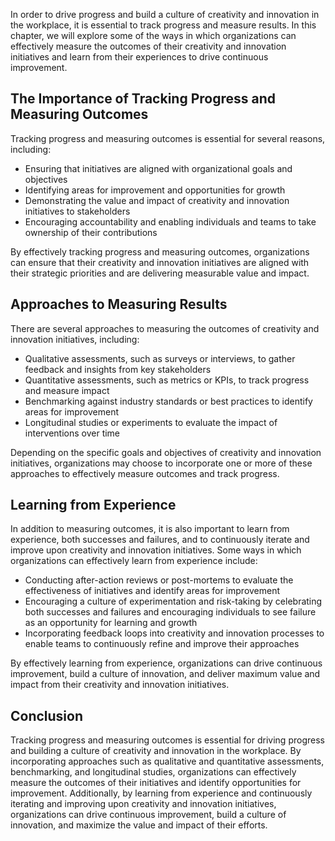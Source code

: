 
In order to drive progress and build a culture of creativity and innovation in the workplace, it is essential to track progress and measure results. In this chapter, we will explore some of the ways in which organizations can effectively measure the outcomes of their creativity and innovation initiatives and learn from their experiences to drive continuous improvement.

The Importance of Tracking Progress and Measuring Outcomes
----------------------------------------------------------

Tracking progress and measuring outcomes is essential for several reasons, including:

* Ensuring that initiatives are aligned with organizational goals and objectives
* Identifying areas for improvement and opportunities for growth
* Demonstrating the value and impact of creativity and innovation initiatives to stakeholders
* Encouraging accountability and enabling individuals and teams to take ownership of their contributions

By effectively tracking progress and measuring outcomes, organizations can ensure that their creativity and innovation initiatives are aligned with their strategic priorities and are delivering measurable value and impact.

Approaches to Measuring Results
-------------------------------

There are several approaches to measuring the outcomes of creativity and innovation initiatives, including:

* Qualitative assessments, such as surveys or interviews, to gather feedback and insights from key stakeholders
* Quantitative assessments, such as metrics or KPIs, to track progress and measure impact
* Benchmarking against industry standards or best practices to identify areas for improvement
* Longitudinal studies or experiments to evaluate the impact of interventions over time

Depending on the specific goals and objectives of creativity and innovation initiatives, organizations may choose to incorporate one or more of these approaches to effectively measure outcomes and track progress.

Learning from Experience
------------------------

In addition to measuring outcomes, it is also important to learn from experience, both successes and failures, and to continuously iterate and improve upon creativity and innovation initiatives. Some ways in which organizations can effectively learn from experience include:

* Conducting after-action reviews or post-mortems to evaluate the effectiveness of initiatives and identify areas for improvement
* Encouraging a culture of experimentation and risk-taking by celebrating both successes and failures and encouraging individuals to see failure as an opportunity for learning and growth
* Incorporating feedback loops into creativity and innovation processes to enable teams to continuously refine and improve their approaches

By effectively learning from experience, organizations can drive continuous improvement, build a culture of innovation, and deliver maximum value and impact from their creativity and innovation initiatives.

Conclusion
----------

Tracking progress and measuring outcomes is essential for driving progress and building a culture of creativity and innovation in the workplace. By incorporating approaches such as qualitative and quantitative assessments, benchmarking, and longitudinal studies, organizations can effectively measure the outcomes of their initiatives and identify opportunities for improvement. Additionally, by learning from experience and continuously iterating and improving upon creativity and innovation initiatives, organizations can drive continuous improvement, build a culture of innovation, and maximize the value and impact of their efforts.

